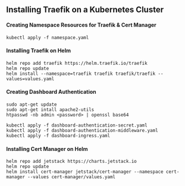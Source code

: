 ## Installing Traefik on a Kubernetes Cluster

#### Creating Namespace Resources for Traefik & Cert Manager
```
kubectl apply -f namespace.yaml
```

#### Installing Traefik on Helm
```
helm repo add traefik https://helm.traefik.io/traefik
helm repo update
helm install --namespace=traefik traefik traefik/traefik --values=values.yaml
```

#### Creating Dashboard Authentication
```
sudo apt-get update
sudo apt-get intall apache2-utils
htpasswd -nb admin <password> | openssl base64

kubectl apply -f dashboard-authentication-secret.yaml
kubectl apply -f dashboard-authentication-middleware.yaml
kubectl apply -f dashboard-ingress.yaml
```

#### Installing Cert Manager on Helm
```
helm repo add jetstack https://charts.jetstack.io
helm repo update
helm install cert-manager jetstack/cert-manager --namespace cert-manager --values cert-manager/values.yaml
```
